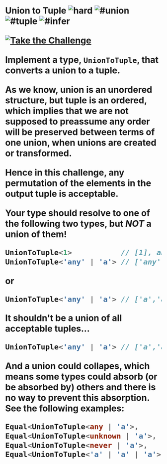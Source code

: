 <!--info-header-start--><h1>Union to Tuple <img src="https://img.shields.io/badge/-hard-de3d37" alt="hard"/> <img src="https://img.shields.io/badge/-%23union-999" alt="#union"/> <img src="https://img.shields.io/badge/-%23tuple-999" alt="#tuple"/> <img src="https://img.shields.io/badge/-%23infer-999" alt="#infer"/><p><a href="https://tsch.js.org/730/play" target="_blank"><img src="https://img.shields.io/badge/-Take%20the%20Challenge-3178c6?logo=typescript&logoColor=white" alt="Take the Challenge"/></a> </p><!--info-header-end-->

Implement a type, `UnionToTuple`, that converts a union to a tuple.

As we know, union is an unordered structure, but tuple is an ordered, which implies that we are not supposed to preassume any order will be preserved between terms of one union, when unions are created or transformed.

Hence in this challenge, **any permutation of the elements in the output tuple is acceptable**.

Your type should resolve to one of the following two types, but **_NOT_** a union of them!

```ts
UnionToTuple<1>           // [1], and correct
UnionToTuple<'any' | 'a'> // ['any','a'], and correct
```

or

```ts
UnionToTuple<'any' | 'a'> // ['a','any'], and correct
```

It shouldn't be a union of all acceptable tuples...

```ts
UnionToTuple<'any' | 'a'> // ['a','any'] | ['any','a'], which is incorrect
```

And a union could collapes, which means some types could absorb (or be absorbed by) others and there is no way to prevent this absorption. See the following examples:

```ts
Equal<UnionToTuple<any | 'a'>,       UnionToTuple<any>>         // will always be a true
Equal<UnionToTuple<unknown | 'a'>,   UnionToTuple<unknown>>     // will always be a true
Equal<UnionToTuple<never | 'a'>,     UnionToTuple<'a'>>         // will always be a true
Equal<UnionToTuple<'a' | 'a' | 'a'>, UnionToTuple<'a'>>         // will always be a true
```
